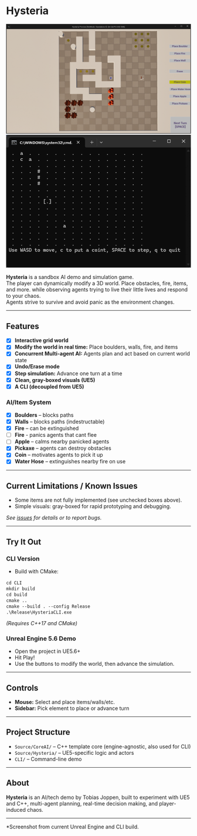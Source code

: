 # Hysteria

![screenshot](UnrealEditor_EHPOQ8T3Nk.png)
![screenshot](WindowsTerminal_piwtQAII5z.png)

**Hysteria** is a sandbox AI demo and simulation game.  
The player can dynamically modify a 3D world. Place obstacles, fire, items, and more. while observing agents trying to live their little lives and respond to your chaos.  
Agents strive to survive and avoid panic as the environment changes.

---

## Features

- [x] **Interactive grid world**
- [x] **Modify the world in real time:** Place boulders, walls, fire, and items
- [x] **Concurrent Multi-agent AI:** Agents plan and act based on current world state
- [x] **Undo/Erase mode**
- [x] **Step simulation:** Advance one turn at a time
- [x] **Clean, gray-boxed visuals (UE5)**
- [x] **A CLI (decoupled from UE5)**

### AI/Item System

- [x] **Boulders** – blocks paths
- [x] **Walls** – blocks paths (indestructable)
- [x] **Fire** – can be extinguished
- [ ] **Fire** - panics agents that cant flee
- [ ] **Apple** – calms nearby panicked agents
- [x] **Pickaxe** – agents can destroy obstacles
- [x] **Coin** – motivates agents to pick it up
- [x] **Water Hose** – extinguishes nearby fire on use

---

## Current Limitations / Known Issues

- Some items are not fully implemented (see unchecked boxes above).
- Simple visuals: gray-boxed for rapid prototyping and debugging.

*See [issues](https://github.com/Muffty/hysteria/issues) for details or to report bugs.*

---

## Try It Out

### CLI Version
- Build with CMake:
```
cd CLI
mkdir build
cd build
cmake ..
cmake --build . --config Release
.\Release\HysteriaCLI.exe
```

*(Requires C++17 and CMake)*

### Unreal Engine 5.6 Demo
- Open the project in UE5.6+
- Hit Play!
- Use the buttons to modify the world, then advance the simulation.

---

## Controls

- **Mouse:** Select and place items/walls/etc.
- **Sidebar:** Pick element to place or advance turn

---

## Project Structure

- `Source/CoreAI/` – C++ template core (engine-agnostic, also used for CLI)
- `Source/Hysteria/` – UE5-specific logic and actors
- `CLI/` – Command-line demo

---

## About

**Hysteria** is an AI/tech demo by Tobias Joppen, built to experiment with UE5 and C++, multi-agent planning, real-time decision making, and player-induced chaos.  

---

*Screenshot from current Unreal Engine and CLI build.
